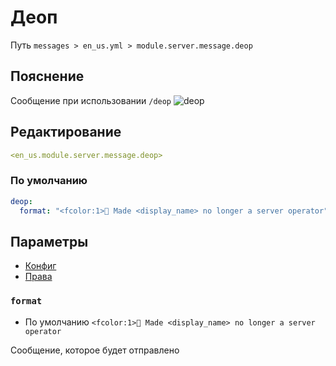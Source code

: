 # Деоп
Путь `messages > en_us.yml > module.server.message.deop`

## Пояснение
Сообщение при использовании `/deop`
![deop](/deop.png)

## Редактирование
```yaml
<en_us.module.server.message.deop>
```

### По умолчанию
```yaml
deop:
  format: "<fcolor:1>🤖 Made <display_name> no longer a server operator"
```

## Параметры

- [Конфиг](/ru/config/module/server/message/deop/)
- [Права](/ru/permissions/module/server/message/deop/)

### `format`
- По умолчанию `<fcolor:1>🤖 Made <display_name> no longer a server operator`

Сообщение, которое будет отправлено